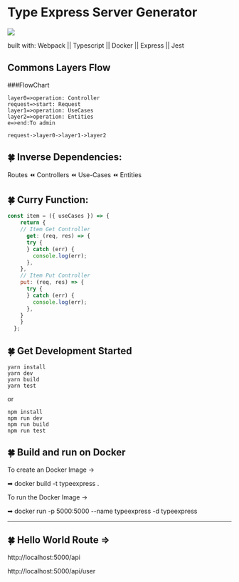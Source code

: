 # Type Express Server Generator

![](https://pandao.github.io/editor.md/examples/images/4.jpg)

built with:
Webpack || Typescript || Docker || Express || Jest

## Commons Layers Flow
###FlowChart

```flow
layer0=>operation: Controller
request=>start: Request
layer1=>operation: UseCases
layer2=>operation: Entities
e=>end:To admin

request->layer0->layer1->layer2
```

## 🍀 Inverse Dependencies:

Routes ⏪ Controllers ⏪ Use-Cases ⏪ Entities

## 🍀 Curry Function:

```javascript
const item = ({ useCases }) => {
    return {
    // Item Get Controller
      get: (req, res) => {
      try {
      } catch (err) {
        console.log(err);
      },
    },
    // Item Put Controller
    put: (req, res) => {
      try {
      } catch (err) {
        console.log(err);
      },
    }
    }
  };
```

## 🍀 Get Development Started 

```shell
yarn install
yarn dev
yarn build
yarn test
```

or 

```shell
npm install
npm run dev
npm run build
npm run test
```

## 🍀 Build and run on Docker

To create an Docker Image -> 

➡ docker build -t typeexpress .

To run the Docker Image -> 

➡ docker run -p 5000:5000 --name typeexpress -d typeexpress

-------------
## 🍀 Hello World Route => 

http://localhost:5000/api

http://localhost:5000/api/user

